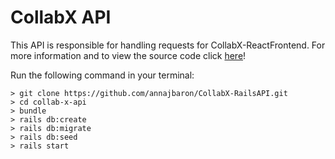 # CollabX API

This API is responsible for handling requests for CollabX-ReactFrontend. For more information and to view the source code click [here](https://github.com/annajbaron/CollabX-ReactFrontend)!

Run the following command in your terminal:
```
> git clone https://github.com/annajbaron/CollabX-RailsAPI.git
> cd collab-x-api
> bundle
> rails db:create
> rails db:migrate
> rails db:seed
> rails start
```
